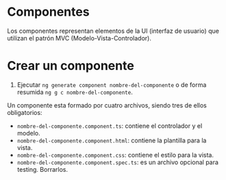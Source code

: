 # Componentes

Los componentes representan elementos de la UI (interfaz de usuario) que utilizan el patrón MVC (Modelo-Vista-Controlador).

# Crear un componente

1. Ejecutar `ng generate component nombre-del-componente` o de forma resumida `ng g c nombre-del-componente`.

Un componente esta formado por cuatro archivos, siendo tres de ellos obligatorios:

- `nombre-del-componente.component.ts`: contiene el controlador y el modelo.
- `nombre-del-componente.component.html`: contiene la plantilla para la vista.
- `nombre-del-componente.component.css`: contiene el estilo para la vista.
- `nombre-del-componente.component.spec.ts`: es un archivo opcional para testing. Borrarlos.
